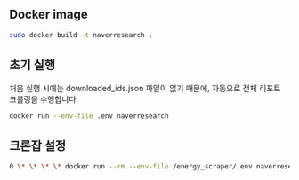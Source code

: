 ## Docker image

```bash
sudo docker build -t naverresearch .

```

## 초기 실행

처음 실행 시에는 downloaded_ids.json 파일이 없기 때문에, 자동으로 전체 리포트 크롤링을 수행합니다.

```bash
docker run --env-file .env naverresearch
```

## 크론잡 설정

```bash
0 \* \* \* \* docker run --rm --env-file /energy_scraper/.env naverresearch
```
